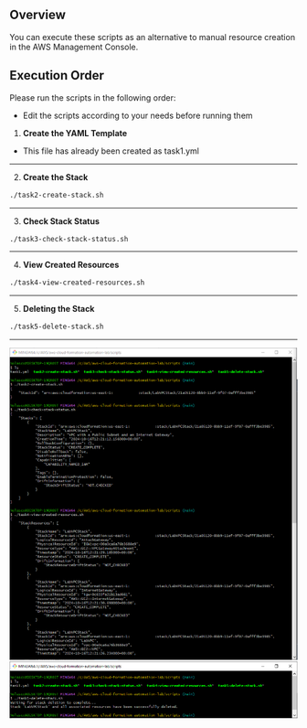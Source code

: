 ## Overview
You can execute these scripts as an alternative to manual resource creation in the AWS Management Console. 

## Execution Order

Please run the scripts in the following order:
- Edit the scripts according to your needs before running them

1. **Create the YAML Template**
- This file has already been created as task1.yml

---

2. **Create the Stack**
```bash
./task2-create-stack.sh
```

---

3. **Check Stack Status**
```bash
./task3-check-stack-status.sh
```

---

4. **View Created Resources**
```bash
./task4-view-created-resources.sh
```

---

5. **Deleting the Stack**
```bash
./task5-delete-stack.sh
```

---

<div align="center">
  <img src="screenshot/first.PNG" width=""/>
</div>

<div align="center">
  <img src="screenshot/second.PNG" width=""/>
</div>

